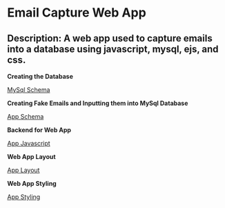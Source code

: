 # Email Capture Web App
## Description: A web app used to capture emails into a database using javascript, mysql, ejs, and css.



**Creating the Database**

[MySql Schema](https://github.com/EZ80VEGA/email-site/blob/main/schema.sql)



**Creating Fake Emails and Inputting them into MySql Database**

[App Schema](https://github.com/EZ80VEGA/email-site/blob/main/schema_app.js)



**Backend for Web App**

[App Javascript](https://github.com/EZ80VEGA/email-site/blob/main/app.js)



**Web App Layout**

[App Layout](https://github.com/EZ80VEGA/email-site/blob/main/home.ejs)



**Web App Styling**

[App Styling](https://github.com/EZ80VEGA/email-site/blob/main/app.css)
